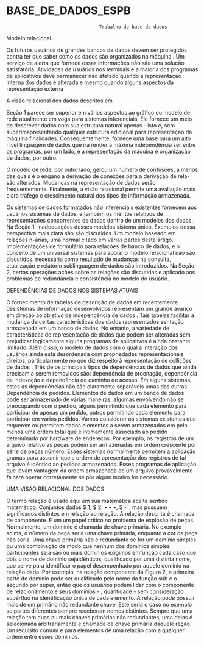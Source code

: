 # BASE_DE_DADOS_ESPB
                                      Trabalho de base de dados
Modelo relacional

Os futuros usuários de grandes bancos de dados devem ser protegidos contra ter que saber como os dados são organizados na máquina . Um serviço de alerta que fornece essas informações não são uma solução satisfatória. Atividades de usuários nos terminais e a maioria dos programas de aplicativos deve permanecer não afetado quando a representação interna dos dados é alterada e mesmo quando alguns aspectos da representação externa

A visão relacional dos dados descritos em

Seção 1 parece ser superior em vários aspectos ao gráfico ou modelo de rede atualmente em voga para sistemas inferenciais. Ele fornece um meio de descrever dados com sua estrutura natural apenas - isto é, sem superimapresentando qualquer estrutura adicional para representação da máquina finalidades. Consequentemente, fornece uma base para um alto nível linguagem de dados que irá render a máxima independência ser entre os programas, por um lado, e a representação da máquina e organização de dados, por outro.

O modelo de rede, por outro lado, gerou um número de confusões, a menos das quais é o engano a derivação de conexões para a derivação de rela-são alterados. Mudanças na representação de dados serão frequentemente.
Finalmente, a visão relacional permite uma avaliação mais clara tráfego e crescimento natural dos tipos de informação armazenada.

Os sistemas de dados formatados não inferenciais existentes fornecem aos usuários sistemas de dados, e também os méritos relativos de representações concorrentes de dados dentro de um modelos dos dados. Na Seção 1, inadequações desses modelos sistema único. Exemplos dessa perspectiva mais clara são são discutidos. Um modelo baseado em relações n-árias, uma normal citado em várias partes deste artigo. Implementações de formulário para relações de banco de dados, e o conceito de um universal sistemas para apoiar o modelo relacional não são discutidos.
necessária como resultado de mudanças na consulta, atualização e relatório sublinguagem de dados são introduzidos. Na Seção 2, certas operações ações sobre as relações são discutidas e aplicado aos problemas de redundância e consistência no modelo do usuário.

DEPENDÊNCIAS DE DADOS NOS SISTEMAS ATUAIS

O fornecimento de tabelas de descrição de dados em recentemente desistemas de informação desenvolvidos representam um grande avanço em direção ao objetivo de independência de dados . Tais tabelas facilitar a mudança de certas características dos dados representados sentação armazenada em um banco de dados. No entanto, a variedade de características de representação de dados que podem ser alteradas sem prejudicar logicamente alguns programas de aplicativos é ainda bastante limitado. Além disso, o modelo de dados com o qual a interação dos usuários ainda está desordenada com propriedades representacionais direitos, particularmente no que diz respeito à representação de collições de dados . Três de os principais tipos de dependências de dados que ainda precisam a serem removidos são: dependência de ordenação, dependência de indexação e dependência do caminho de acesso. Em alguns sistemas, estes as dependências não são claramente separáveis umas das outras.
Dependência de pedidos. Elementos de dados em um banco de dados pode ser armazenado de várias maneiras, algumas envolvendo não se preocupando com o pedido, alguns permitindo que cada elemento para participar de apenas um pedido, outros permitindo cada elemento para participar em vários pedidos. Vamos considerar os sistemas existentes que requerem ou permitem dados elementos a serem armazenados em pelo menos uma ordem total que é intimamente associado ao pedido determinado por hardware de endereços. Por exemplo, os registros de um arquivo relativo as peças podem ser armazenadas em ordem crescente por série de peças número. Esses sistemas normalmente permitem a aplicação gramas para assumir que a ordem de apresentação dos registros de tal arquivo é idêntico ao pedidos armazenados. Esses programas de aplicação que levam vantagem da ordem armazenada de um arquivo provavelmente falhará operar corretamente se por algum motivo for necessário.

UMA VISÃO RELACIONAL DOS DADOS

O termo relação é usado aqui em sua matemática aceita sentido matemático. Conjuntos dados $ 1, $ 2, • • •, S ~ , mas possuem significados distintos em relação ao relação. A relação descrita é chamada de componente. É um um papel crítico no problema de explosão de peças.
Normalmente, um domínio é chamada de chave primária. No exemplo acima, o número da peça seria uma chave primária, enquanto a cor da peça não seria. Uma chave primária não é redundante se for um domínio simples ou uma combinação de modo que nenhum dos domínios simples participantes seja são ou mais domínios exigimos emfunção cada caso que dois o nome de domínio sejaidênticos, qualificado por uma distinta nome, que serve para identificar o papel desempenhado por aquele domínio na relação dada. Por exemplo, na relação componente da Figura 2, a primeira parte do domínio pode ser qualificado pelo nome da função sub e o segundo por super, então que os usuários podem lidar com o componente de relacionamento e seus domínios - , quantidade - sem consideração supérfluo na identificação única de cada elemento.
A relação pode possuir mais de um primário não redundante chave. Este seria o caso no exemplo se partes diferentes sempre receberam nomes distintos. Sempre que uma relação tem duas ou mais chaves primárias não redundantes, uma delas é selecionada arbitrariamente e chamada de chave primária daquele reção.
Um requisito comum é para elementos de uma relação com a qualquer ordem entre esses domínios.

